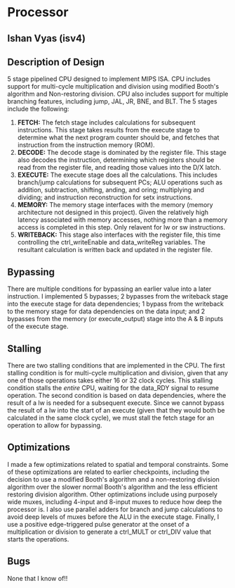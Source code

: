 # Processor
## Ishan Vyas (isv4)

## Description of Design
5 stage pipelined CPU designed to implement MIPS ISA. CPU includes support for multi-cycle multiplication and division using modified Booth's algorithm and Non-restoring division. CPU also includes support for multiple branching features, including jump, JAL, JR, BNE, and BLT. The 5 stages include the following:
1. **FETCH:** The fetch stage includes calculations for subsequent instructions. This stage takes results from the execute stage to determine what the next program counter should be, and fetches that instruction from the instruction memory (ROM). 
2. **DECODE:** The decode stage is dominated by the register file. This stage also decodes the instruction, determining which registers should be read from the register file, and reading those values into the D/X latch. 
3. **EXECUTE:** The execute stage does all the calculations. This includes branch/jump calculations for subsequent PCs; ALU operations such as addition, subtraction, shifting, anding, and oring; multiplying and dividing; and instruction reconstruction for setx instructions. 
4. **MEMORY:** The memory stage interfaces with the memory (memory architecture not designed in this project). Given the relatively high latency associated with memory accesses, nothing more than a memory access is completed in this step. Only relavent for lw or sw instructions. 
5. **WRITEBACK:** This stage also interfaces with the register file, this time controlling the ctrl_writeEnable and data_writeReg variables. The resultant calculation is written back and updated in the register file. 

## Bypassing
There are multiple conditions for bypassing an earlier value into a later instruction. I implemented 5 bypasses; 2 bypasses from the writeback stage into the execute stage for data dependencies; 1 bypass from the writeback to the memory stage for data dependencies on the data input; and 2 bypasses from the memory (or execute_output) stage into the A & B inputs of the execute stage. 

## Stalling
There are two stalling conditions that are implemented in the CPU. The first stalling condition is for multi-cycle multiplication and division, given that any one of those operations takes either 16 or 32 clock cycles. This stalling condition stalls the *entire* CPU, waiting for the data_RDY signal to resume operation. The second condition is based on data dependencies, where the result of a lw is needed for a subsequent execute. Since we cannot bypass the result of a lw into the start of an execute (given that they would both be calculated in the same clock cycle), we must stall the fetch stage for an operation to allow for bypassing. 

## Optimizations
I made a few optimizations related to spatial and temporal constraints. Some of these optimizations are related to earlier checkpoints, including the decision to use a modified Booth's algorithm and a non-restoring division algorithm over the slower normal Booth's algorithm and the less efficient restoring division algorithm. Other optimizations include using purposely wide muxes, including 4-input and 8-input muxes to reduce how deep the processor is. I also use parallel adders for branch and jump calculations to avoid deep levels of muxes before the ALU in the execute stage. Finally, I use a positive edge-triggered pulse generator at the onset of a multiplication or division to generate a ctrl_MULT or ctrl_DIV value that starts the operations. 

## Bugs
None that I know of!!